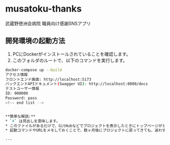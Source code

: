 # musatoku-thanks

武蔵野徳洲会病院 職員向け感謝SNSアプリ

## 開発環境の起動方法

1.  PCにDockerがインストールされていることを確認します。
2.  このフォルダのルートで、以下のコマンドを実行します。

```bash
docker-compose up --build
アクセス情報
フロントエンド画面: http://localhost:5173
バックエンドAPIドキュメント(Swagger UI): http://localhost:8000/docs
テストユーザー情報
ID: 000000
Password: pass
<!-- end list -->


**簡単な解説:**
* `#` は見出しを意味します。
* このファイルがあるだけで、GitHubなどでプロジェクトを表示したときにトップページがとてもリッチになります。
* 起動コマンドやURLをメモしておくことで、数ヶ月後にプロジェクトに戻ってきても、迷わず開発を再開できます。

---